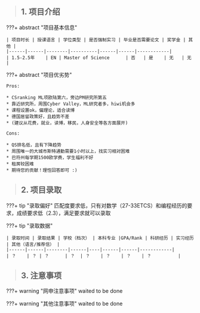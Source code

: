 > ## **1. 项目介绍**

???+ abstract "项目基本信息" 

    | 项目时长 | 授课语言 | 学位类型 | 是否强制实习 | 毕业是否需要论文 | 奖学金 | 其他 |
    |------|------|--------|----------|------|------|------------|
    | 1.5-2.5年    | EN | Master of Science      | 否   | 是    | 无   | 无          |

???+ abstract "项目优劣势" 

    Pros:

    * CSranking ML项欧陆第六，旁边PM研究所第五
    * 靠近研究所，周围Cyber Valley，ML研究者多，hiwi机会多
    * 课程设置ok，偏理论，适合读博
    * 德国居留政策好，且趋势不差
    * (建议从花费，就业，读博，移民，人身安全等各方面展开)
    
    Cons:

    * QS排名低，且有下降趋势
    * 周围唯一的大城市斯特通勤需要1小时以上，找实习相对困难
    * 巴符州每学期1500欧学费，学生福利不好
    * 租房较困难
    * 期待您的贡献！理性回答即可 :)

> ## **2. 项目录取**

???+ tip "录取偏好"
    匹配度要求低，只有对数学（27-33ETCS）和编程经历的要求，成绩要求低（2.3），满足要求就可以录取

???+ tip "录取数据"

    | 录取时间 | 录取结果 | 学校（档次） | 本科专业 |GPA/Rank | 科研经历 | 实习经历 | 其他（语言/推荐信） |
    |------|------|--------|------|----|------|------|------------|
    | ？    | ？ | ？      | ？  | ？    | ？    | ？    | ？          |


> ## **3. 注意事项**

???+ warning "网申注意事项"
    waited to be done
    

???+ warning "其他注意事项"
    waited to be done

